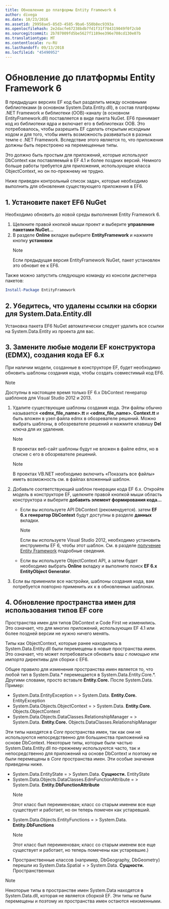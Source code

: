 ```yaml
---
title: Обновление до платформы Entity Framework 6
author: divega
ms.date: 10/23/2016
ms.assetid: 29958ae5-85d3-4585-9ba6-550b8ec9393a
ms.openlocfilehash: 2e2dacfe67238bdb7fd1f31f784319049f0f2cb0
ms.sourcegitcommit: 2b787009fd5be5627f1189ee396e708cd130e07b
ms.translationtype: MT
ms.contentlocale: ru-RU
ms.lasthandoff: 09/13/2018
ms.locfileid: "45490952"
---
```

# <a name="upgrading-to-entity-framework-6"></a>Обновление до платформы Entity Framework 6

В предыдущих версиях EF код был разделить между основными библиотеками (в основном System.Data.Entity.dll), в состав платформы .NET Framework и библиотеки (OOB)-каналу (в основном EntityFramework.dll) поставляется в виде пакета NuGet. EF6 принимает код из библиотеки ядра и включает его в библиотеках OOB. Это потребовалось, чтобы разрешить EF сделать открытым исходным кодом и для того, чтобы иметь возможность развиваться в разных темпе с .NET Framework. Вследствие этого является то, что приложения должны быть перестроено на перемещенные типы.

Это должно быть простым для приложений, которые используют DbContext как поставляемый в EF 4.1 и более поздних версий. Немного больше работы требуется для приложения, использующие класса ObjectContext, но он по-прежнему не трудно.

Ниже приведен контрольный список задач, которые необходимо выполнить для обновления существующего приложения в EF6.

## <a name="1-install-the-ef6-nuget-package"></a>1. Установите пакет EF6 NuGet

Необходимо обновить до новой среды выполнения Entity Framework 6.

1. Щелкните правой кнопкой мыши проект и выберите **управление пакетами NuGet...**  
2. В разделе **Online** вкладке выберите **EntityFramework** и нажмите кнопку **установки**  
   > [!NOTE]
   > Если предыдущая версия EntityFramework NuGet, пакет установлен это обновит ее к EF6.

Также можно запустить следующую команду из консоли диспетчера пакетов:

``` powershell
Install-Package EntityFramework
```

## <a name="2-ensure-that-assembly-references-to-systemdataentitydll-are-removed"></a>2. Убедитесь, что удалены ссылки на сборки для System.Data.Entity.dll

Установка пакета EF6 NuGet автоматически следует удалить все ссылки на System.Data.Entity из проекта для вас.

## <a name="3-swap-any-ef-designer-edmx-models-to-use-ef-6x-code-generation"></a>3. Замените любые модели EF конструктора (EDMX), создания кода EF 6.x

При наличии модели, созданные в конструкторе EF, будет необходимо обновить шаблоны создания кода, чтобы создать совместимый код EF6.

> [!NOTE]
> Доступны в настоящее время только EF 6.x DbContext генератор шаблонов для Visual Studio 2012 и 2013.

1. Удалите существующие шаблоны создания кода. Эти файлы обычно называется  **\<edmx_file_name\>.tt** и  **\<edmx_file_name\>. Context.tt** и быть вложен в узел файла edmx в обозревателе решений. Можно выбрать шаблоны, в обозревателе решений и нажмите клавишу **Del** ключа для их удаления.  
   > [!NOTE]
   > В проектах веб-сайт шаблоны будут не вложен в файле edmx, но в списке с его в обозревателе решений.  

   > [!NOTE]
   > В проектах VB.NET необходимо включить «Показать все файлы» иметь возможность см. в файлах вложенный шаблон.
2. Добавьте соответствующий шаблон генерации кода EF 6.x. Откройте модель в конструкторе EF, щелкните правой кнопкой мыши область конструктора и выберите **добавить элемент формирования кода...**
    - Если вы используете API DbContext (рекомендуется). затем **EF 6.x генератор DbContext** будут доступны в разделе **данных** вкладки.  
      > [!NOTE]
      > Если вы используете Visual Studio 2012, необходимо установить инструменты EF 6, чтобы этот шаблон. См. в разделе [получение Entity Framework](~/ef6/fundamentals/install.md) подробные сведения.  

    - Если вы используете ObjectContext API, а затем будет необходимо выбрать **Online** вкладку и выполните поиск **EF 6.x EntityObject Generator**.  
3. Если вы применили все настройки, шаблоны создания кода, вам потребуется повторно применить их к в обновленных шаблонах.

## <a name="4-update-namespaces-for-any-core-ef-types-being-used"></a>4. Обновление пространства имен для использования типов EF core

Пространства имен для типов DbContext и Code First не изменились. Это означает, что для многих приложений, использующих EF 4.1 или более поздней версии не нужно ничего менять.

Типы как ObjectContext, которые ранее находились в System.Data.Entity.dll были перемещены в новые пространства имен. Это означает, что может потребоваться обновить ваш *с помощью* или *импорта* директивы для сборки с EF6.

Общее правило для изменения пространства имен является то, что любой тип в System.Data.* перемещается в System.Data.Entity.Core.*. Другими словами, просто вставьте **Entity.Core.** После System.Data. Пример:

- System.Data.EntityException = > System.Data. **Entity.Core.** EntityException  
- System.Data.Objects.ObjectContext = > System.Data. **Entity.Core.** Objects.ObjectContext  
- System.Data.Objects.DataClasses.RelationshipManager = > System.Data. **Entity.Core.** Objects.DataClasses.RelationshipManager  

Эти типы находятся в *Core* пространства имен, так как они не используются непосредственно для большинства приложений на основе DbContext. Некоторые типы, которые были частью System.Data.Entity.dll по-прежнему используются часто, так и непосредственно для приложений на основе DbContext и поэтому не были перемещены в *Core* пространства имен. Эти особые значения приведены ниже.

- System.Data.EntityState = > System.Data. **Сущности.** EntityState  
- System.Data.Objects.DataClasses.EdmFunctionAttribute = > System.Data. **Entity.DbFunctionAttribute**  
  > [!NOTE]
  > Этот класс был переименован; класс со старым именем все еще существует и работает, но он теперь помечен как устаревший.  
- System.Data.Objects.EntityFunctions = > System.Data. **Entity.DbFunctions**  
  > [!NOTE]
  > Этот класс был переименован; класс со старым именем все еще существует и работает, но теперь помечены как устаревшие.)  
- Пространственные классов (например, DbGeography, DbGeometry) перешли из System.Data.Spatial = > System.Data. **Сущности.** Пространственных

> [!NOTE]
> Некоторые типы в пространстве имен System.Data находятся в System.Data.dll, которая не является сборкой EF. Эти типы не были перемещены и поэтому их пространства имен остаются неизменными.
